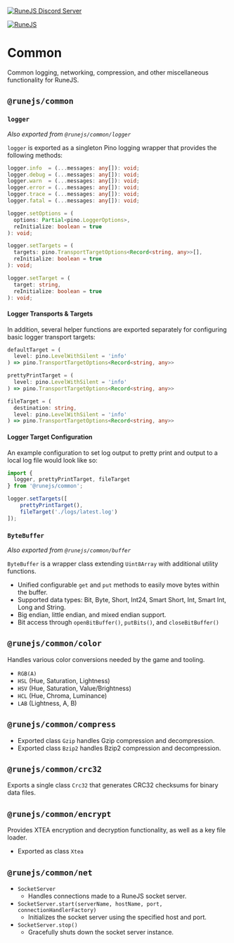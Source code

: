 [![RuneJS Discord Server](https://img.shields.io/discord/678751302297059336?label=RuneJS%20Discord&logo=discord)](https://discord.gg/5P74nSh)

[![RuneJS](https://i.imgur.com/QSXNzwC.png)](https://github.com/runejs/)

# Common

Common logging, networking, compression, and other miscellaneous functionality for RuneJS.

## `@runejs/common`

### `logger`

_Also exported from `@runejs/common/logger`_

`logger` is exported as a singleton Pino logging wrapper that provides the following methods:

```typescript
logger.info  = (...messages: any[]): void;
logger.debug = (...messages: any[]): void;
logger.warn  = (...messages: any[]): void;
logger.error = (...messages: any[]): void;
logger.trace = (...messages: any[]): void;
logger.fatal = (...messages: any[]): void;

logger.setOptions = (
  options: Partial<pino.LoggerOptions>, 
  reInitialize: boolean = true
): void;

logger.setTargets = (
  targets: pino.TransportTargetOptions<Record<string, any>>[], 
  reInitialize: boolean = true
): void;

logger.setTarget = (
  target: string, 
  reInitialize: boolean = true
): void;
```

#### Logger Transports & Targets

In addition, several helper functions are exported separately for configuring basic logger transport targets:

```typescript
defaultTarget = (
  level: pino.LevelWithSilent = 'info'
) => pino.TransportTargetOptions<Record<string, any>>

prettyPrintTarget = (
  level: pino.LevelWithSilent = 'info'
) => pino.TransportTargetOptions<Record<string, any>>

fileTarget = (
  destination: string, 
  level: pino.LevelWithSilent = 'info'
) => pino.TransportTargetOptions<Record<string, any>>
```

#### Logger Target Configuration

An example configuration to set log output to pretty print and output to a local log file would look like so:

```typescript
import { 
  logger, prettyPrintTarget, fileTarget 
} from '@runejs/common';

logger.setTargets([
    prettyPrintTarget(), 
    fileTarget('./logs/latest.log')
]);
```

### `ByteBuffer`

_Also exported from `@runejs/common/buffer`_

`ByteBuffer` is a wrapper class extending  `Uint8Array` with additional utility functions.

* Unified configurable `get` and `put` methods to easily move bytes within the buffer.
* Supported data types: Bit, Byte, Short, Int24, Smart Short, Int, Smart Int, Long and String.
* Big endian, little endian, and mixed endian support.
* Bit access through `openBitBuffer()`, `putBits()`, and `closeBitBuffer()`

## `@runejs/common/color`
Handles various color conversions needed by the game and tooling.
* `RGB(A)`
* `HSL` (Hue, Saturation, Lightness)
* `HSV` (Hue, Saturation, Value/Brightness)
* `HCL` (Hue, Chroma, Luminance)
* `LAB` (Lightness, A, B)

## `@runejs/common/compress`
* Exported class `Gzip` handles Gzip compression and decompression.
* Exported class `Bzip2` handles Bzip2 compression and decompression.

## `@runejs/common/crc32`
Exports a single class `Crc32` that generates CRC32 checksums for binary data files.

## `@runejs/common/encrypt`
Provides XTEA encryption and decryption functionality, as well as a key file loader.
* Exported as class `Xtea`

## `@runejs/common/net`
* `SocketServer`
  * Handles connections made to a RuneJS socket server.
* `SocketServer.start(serverName, hostName, port, connectionHandlerFactory)`
  * Initializes the socket server using the specified host and port.
* `SocketServer.stop()`
  * Gracefully shuts down the socket server instance.
